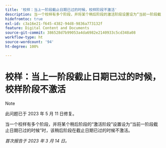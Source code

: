```yaml
---
title: '校样：当上一阶段截止日期已过的时候，校样阶段不激活'
description: 当一个校样有多个阶段，并将某个稍后阶段的激活阶段设置设为“当前一阶段截止日期已过的时候”时，该稍后阶段在截止日期已过的时候不激活。
hidefromtoc: true
exl-id: c3a16e21-f645-4382-94d8-9836a773132f
feature: Digital Content and Documents
source-git-commit: 386528d7b99053a4da6982e2140933c5cd348a08
workflow-type: ht
source-wordcount: '94'
ht-degree: 100%

---
```


# 校样：当上一阶段截止日期已过的时候，校样阶段不激活

<!--This article is on the WF and WFP TOC-->

>[!NOTE]
>
>此问题已于 2023 年 5 月 11 日修复。

当一个校样有多个阶段，并将某个稍后阶段的“激活阶段”设置设为“当前一阶段截止日期已过的时候”时，该稍后阶段在截止日期已过的时候不激活。

_首次报告于 2023 年 3 月 14 日。_
